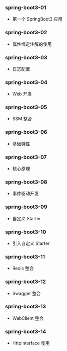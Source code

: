 ### spring-boot3-01

- 第一个 SpringBoot3 应用

### spring-boot3-02

- 属性绑定注解的使用

### spring-boot3-03

- 日志配置

### spring-boot3-04

- Web 开发

### spring-boot3-05

- SSM 整合

### spring-boot3-06

- 基础特性

### spring-boot3-07

- 核心原理

### spring-boot3-08

- 事件驱动开发

### spring-boot3-09

- 自定义 Starter

### spring-boot3-10

- 引入自定义 Starter

### spring-boot3-11

- Redis 整合

### spring-boot3-12

- Swagger 整合

### spring-boot3-13

- WebClient 整合

### spring-boot3-14

- HttpInterface 使用
